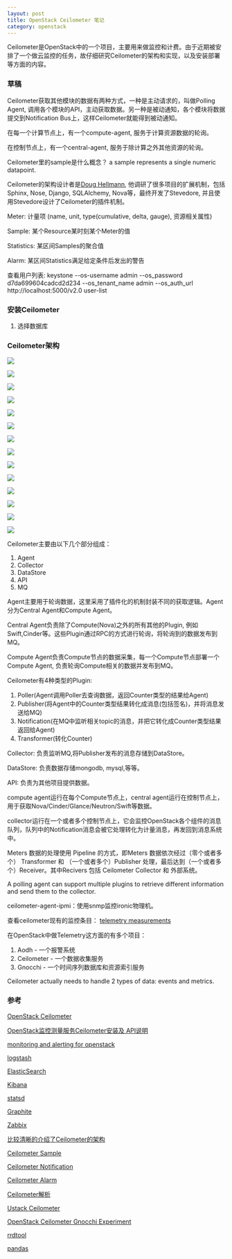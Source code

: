 ```yaml
---
layout: post
title: OpenStack Ceilometer 笔记
category: openstack
---
```


Ceilometer是OpenStack中的一个项目，主要用来做监控和计费。由于近期被安排了一个做云监控的任务，故仔细研究Ceilometer的架构和实现，以及安装部署等方面的内容。

### 草稿
Ceilometer获取其他模块的数据有两种方式，一种是主动请求的，叫做Polling Agent, 调用各个模块的API，主动获取数据。另一种是被动通知，各个模块将数据提交到Notification Bus上，这样Ceilometer就能得到被动通知。

在每一个计算节点上，有一个compute-agent, 服务于计算资源数据的轮询。

在控制节点上，有一个central-agent, 服务于除计算之外其他资源的轮询。

Ceilometer里的sample是什么概念？ a sample represents a single numeric datapoint.

Ceilometer的架构设计者是[Doug Hellmann](http://doughellmann.com/), 他调研了很多项目的扩展机制，包括Sphinx, Nose, Django, SQLAlchemy, Nova等，最终开发了Stevedore, 并且使用Stevedore设计了Ceilometer的插件机制。

Meter: 计量项 (name, unit, type(cumulative, delta, gauge), 资源相关属性)

Sample: 某个Resource某时刻某个Meter的值

Statistics: 某区间Samples的聚合值

Alarm: 某区间Statistics满足给定条件后发出的警告

查看用户列表: keystone --os-username admin --os_password d7da699604cadcd2d234  --os_tenant_name admin --os_auth_url http://localhost:5000/v2.0 user-list



### 安装Ceilometer
1. 选择数据库

### Ceilometer架构
![](/assets/ceilometer_arch.png)

![](/assets/ceilometer_arch1.jpg)

![](/assets/ceilometer_arch2.jpg)

![](/assets/ceilometer_arch3.jpg)

![](/assets/ceilometer_arch4.jpg)

![](/assets/ceilometer_arch5.jpg)

![](/assets/ceilometer_arch6.png)

![](/assets/ceilometer_flow.jpg)

![](/assets/ceilometer_pub.jpg)

![](/assets/ceilometer_dispatcher.jpg)

![](/assets/ceilometer_api.jpg)

![](/assets/ceilometer_alarm.jpg)

![](/assets/ceilometer_publisher.png)

![](/assets/ceilometer-agent.png)

Ceilometer主要由以下几个部分组成：
1. Agent
2. Collector
3. DataStore
4. API
5. MQ

Agent主要用于轮询数据，这里采用了插件化的机制封装不同的获取逻辑。Agent分为Central Agent和Compute Agent。

Central Agent负责除了Compute(Nova)之外的所有其他的Plugin, 例如Swift,Cinder等。这些Plugin通过RPC的方式进行轮询，将轮询到的数据发布到MQ。

Compute Agent负责Compute节点的数据采集，每一个Compute节点部署一个Compute Agent, 负责轮询Compute相关的数据并发布到MQ。

Ceilometer有4种类型的Plugin:
1. Poller(Agent调用Poller去查询数据，返回Counter类型的结果给Agent)
2. Publisher(将Agent中的Counter类型结果转化成消息(包括签名)，并将消息发送给MQ)
3. Notification(在MQ中监听相关topic的消息，并把它转化成Counter类型结果返回给Agent)
4. Transformer(转化Counter)

Collector: 负责监听MQ,将Publisher发布的消息存储到DataStore。

DataStore: 负责数据存储mongodb, mysql,等等。

API: 负责为其他项目提供数据。

compute agent运行在每个Compute节点上，central agent运行在控制节点上，用于获取Nova/Cinder/Glance/Neutron/Swift等数据。

collector运行在一个或者多个控制节点上，它会监控OpenStack各个组件的消息队列，队列中的Notification消息会被它处理转化为计量消息，再发回到消息系统中。


Meters 数据的处理使用 Pipeline 的方式，即Meters 数据依次经过（零个或者多个） Transformer 和 （一个或者多个）Publisher 处理，最后达到（一个或者多个）Receiver。其中Recivers 包括 Ceilometer Collector 和 外部系统。

A polling agent can support multiple plugins to retrieve different information and send them to the collector.

ceilometer-agent-ipmi：使用snmp监控ironic物理机。

查看ceilometer现有的监控条目： [telemetry measurements](http://docs.openstack.org/admin-guide-cloud/telemetry-measurements.html)

在OpenStack中做Telemetry这方面的有多个项目：
1. Aodh - 一个报警系统
2. Ceilometer - 一个数据收集服务
3. Gnocchi - 一个时间序列数据库和资源索引服务

Ceilometer actually needs to handle 2 types of data: events and metrics.

### 参考
[OpenStack Ceilometer](http://docs.openstack.org/developer/ceilometer/overview.html)

[OpenStack监控测量服务Ceilometer安装及 API说明](http://www.aboutyun.com/thread-6632-1-1.html)

[monitoring and alerting for openstack](https://www.subbu.org/blog/2013/10/monitoring-and-alerting-for-openstack)

[logstash](logstash.net)

[ElasticSearch](www.elasticsearch.org)

[Kibana](http://www.elasticsearch.org/overview/kibana/)

[statsd](https://github.com/etsy/statsd/)

[Graphite](http://graphite.wikidot.com/)

[Zabbix](http://www.zabbix.com/)

[比较清晰的介绍了Ceilometer的架构](http://www.cnblogs.com/sammyliu/p/4383289.html)

[Ceilometer Sample](http://blog.csdn.net/hhp_hhp/article/details/48531953)

[Ceilometer Notification](http://blog.csdn.net/hhp_hhp/article/details/48448701)

[Ceilometer Alarm](http://blog.csdn.net/hhp_hhp/article/details/48630039)

[Ceilometer解析](http://blog.csdn.net/panfengyun12345/article/details/39314093)

[Ustack Ceilometer](https://www.ustack.com/blog/ceilometer/)

[OpenStack Ceilometer Gnocchi Experiment](https://julien.danjou.info/blog/2014/openstack-ceilometer-the-gnocchi-experiment)

[rrdtool](http://oss.oetiker.ch/rrdtool/)

[pandas](http://pandas.pydata.org/)
